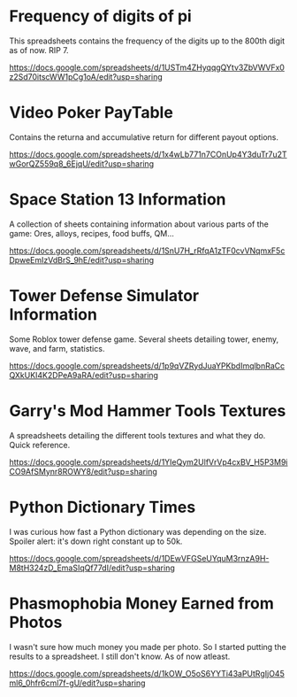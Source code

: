 # Frequency of digits of pi

This spreadsheets contains the frequency of the digits up to the 800th digit as of now. RIP 7.

https://docs.google.com/spreadsheets/d/1USTm4ZHyqqgQYtv3ZbVWVFx0z2Sd70itscWW1pCg1oA/edit?usp=sharing

# Video Poker PayTable

Contains the returna and accumulative return for different payout options.

https://docs.google.com/spreadsheets/d/1x4wLb771n7COnUp4Y3duTr7u2TwGorQZ559q8_6EjqU/edit?usp=sharing

# Space Station 13 Information

A collection of sheets containing information about various parts of the game:
Ores, alloys, recipes, food buffs, QM...

https://docs.google.com/spreadsheets/d/1SnU7H_rRfqA1zTF0cvVNqmxF5cDpweEmIzVdBrS_9hE/edit?usp=sharing

# Tower Defense Simulator Information

Some Roblox tower defense game.
Several sheets detailing tower, enemy, wave, and farm, statistics.

https://docs.google.com/spreadsheets/d/1p9qVZRydJuaYPKbdImqlbnRaCcQXkUKI4K2DPeA9aRA/edit?usp=sharing

# Garry's Mod Hammer Tools Textures

A spreadsheets detailing the different tools textures and what they do. Quick reference.

https://docs.google.com/spreadsheets/d/1YIeQym2UlfVrVp4cxBV_H5P3M9iCO9AfSMynr8ROWY8/edit?usp=sharing

# Python Dictionary Times

I was curious how fast a Python dictionary was depending on the size.
Spoiler alert: it's down right constant up to 50k.

https://docs.google.com/spreadsheets/d/1DEwVFGSeUYquM3rnzA9H-M8tH324zD_EmaSIqQf77dI/edit?usp=sharing

# Phasmophobia Money Earned from Photos

I wasn't sure how much money you made per photo. So I started putting the results to a spreadsheet.
I still don't know. As of now atleast.

https://docs.google.com/spreadsheets/d/1kOW_O5oS6YYTi43aPUtRgIjO45ml6_0hfr6cml7f-gU/edit?usp=sharing
